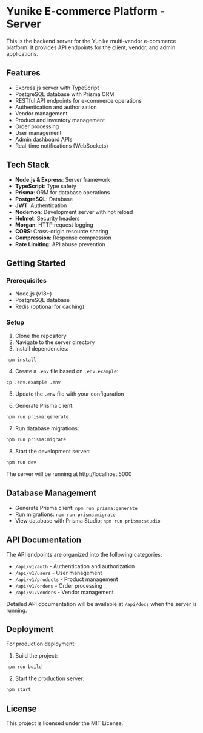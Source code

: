 # Yunike E-commerce Platform - Server

This is the backend server for the Yunike multi-vendor e-commerce platform. It provides API endpoints for the client, vendor, and admin applications.

## Features

- Express.js server with TypeScript
- PostgreSQL database with Prisma ORM
- RESTful API endpoints for e-commerce operations
- Authentication and authorization
- Vendor management
- Product and inventory management
- Order processing
- User management
- Admin dashboard APIs
- Real-time notifications (WebSockets)

## Tech Stack

- **Node.js & Express**: Server framework
- **TypeScript**: Type safety
- **Prisma**: ORM for database operations
- **PostgreSQL**: Database
- **JWT**: Authentication
- **Nodemon**: Development server with hot reload
- **Helmet**: Security headers
- **Morgan**: HTTP request logging
- **CORS**: Cross-origin resource sharing
- **Compression**: Response compression
- **Rate Limiting**: API abuse prevention

## Getting Started

### Prerequisites

- Node.js (v18+)
- PostgreSQL database
- Redis (optional for caching)

### Setup

1. Clone the repository
2. Navigate to the server directory
3. Install dependencies:

```bash
npm install
```

4. Create a `.env` file based on `.env.example`:

```bash
cp .env.example .env
```

5. Update the `.env` file with your configuration

6. Generate Prisma client:

```bash
npm run prisma:generate
```

7. Run database migrations:

```bash
npm run prisma:migrate
```

8. Start the development server:

```bash
npm run dev
```

The server will be running at http://localhost:5000

## Database Management

- Generate Prisma client: `npm run prisma:generate`
- Run migrations: `npm run prisma:migrate`
- View database with Prisma Studio: `npm run prisma:studio`

## API Documentation

The API endpoints are organized into the following categories:

- `/api/v1/auth` - Authentication and authorization
- `/api/v1/users` - User management
- `/api/v1/products` - Product management
- `/api/v1/orders` - Order processing
- `/api/v1/vendors` - Vendor management

Detailed API documentation will be available at `/api/docs` when the server is running.

## Deployment

For production deployment:

1. Build the project:

```bash
npm run build
```

2. Start the production server:

```bash
npm start
```

## License

This project is licensed under the MIT License. 